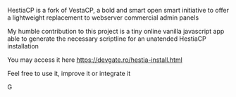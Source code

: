 HestiaCP is a fork of VestaCP, a bold and smart open smart initiative to offer a lightweight replacement to webserver commercial admin panels

 My humble contribution to this project is a tiny online vanilla javascript app able to generate the necessary scriptline for an unatended HestiaCP installation

 You may access it here https://devgate.ro/hestia-install.html

 Feel free to use it, improve it or integrate it

 G